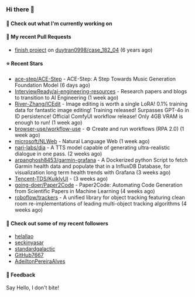 ### Hi there 👋

#### 👷 Check out what I'm currently working on

#### 🔨 My recent Pull Requests

- [finish project](https://github.com/duytran0998/case_182_04/pull/1) on [duytran0998/case_182_04](https://github.com/duytran0998/case_182_04) (6 years ago)

#### ⭐ Recent Stars

- [ace-step/ACE-Step](https://github.com/ace-step/ACE-Step) - ACE-Step: A Step Towards Music Generation Foundation Model (6 days ago)
- [InterviewReady/ai-engineering-resources](https://github.com/InterviewReady/ai-engineering-resources) - Research papers and blogs to transition to AI Engineering (1 week ago)
- [River-Zhang/ICEdit](https://github.com/River-Zhang/ICEdit) - Image editing is worth a single LoRA! 0.1% training data for fantastic image editing! Training released! Surpasses GPT-4o in ID persistence! Official ComfyUI workflow release! Only 4GB VRAM is enough to run!  (1 week ago)
- [browser-use/workflow-use](https://github.com/browser-use/workflow-use) - ⚙️ Create and run workflows (RPA 2.0) (1 week ago)
- [microsoft/NLWeb](https://github.com/microsoft/NLWeb) - Natural Language Web (1 week ago)
- [nari-labs/dia](https://github.com/nari-labs/dia) - A TTS model capable of generating ultra-realistic dialogue in one pass. (2 weeks ago)
- [arpanghosh8453/garmin-grafana](https://github.com/arpanghosh8453/garmin-grafana) - A Dockerized python Script to fetch Garmin health data and populate that in a InfluxDB Database, for visualization long term health trends with Grafana (3 weeks ago)
- [Tencent-TDS/KuiklyUI](https://github.com/Tencent-TDS/KuiklyUI) -  (3 weeks ago)
- [going-doer/Paper2Code](https://github.com/going-doer/Paper2Code) - Paper2Code: Automating Code Generation from Scientific Papers in Machine Learning (4 weeks ago)
- [roboflow/trackers](https://github.com/roboflow/trackers) - A unified library for object tracking featuring clean room re-implementations of leading multi-object tracking algorithms (4 weeks ago)

#### 👯 Check out some of my recent followers

- [helallao](https://github.com/helallao)
- [seckinyasar](https://github.com/seckinyasar)
- [standardgalactic](https://github.com/standardgalactic)
- [GitHub7667](https://github.com/GitHub7667)
- [AdeiltonPereiraAlves](https://github.com/AdeiltonPereiraAlves)

#### 💬 Feedback

Say Hello, I don't bite!
